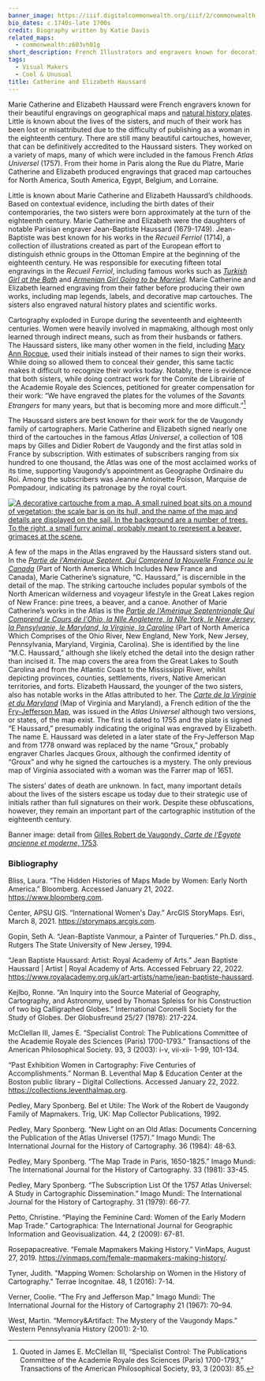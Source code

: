 ```yaml
---
banner_image: https://iiif.digitalcommonwealth.org/iiif/2/commonwealth:z890s302k/641,8186,1560,689/,1200/0/default.jpg
bio_dates: c.1740s-late 1700s
credit: Biography written by Katie Davis
related_maps:
  - commonwealth:z603vh01g
short_description: French Illustrators and engravers known for decorative map cartouches
tags:
  - Visual Makers
  - Cool & Unusual
title: Catherine and Elizabeth Haussard
---
```

Marie Catherine and Elizabeth Haussard were French engravers known for their beautiful engravings on geographical maps and [natural history plates](https://www.digitalcommonwealth.org/search/commonwealth:0p097h38v). Little is known about the lives of the sisters, and much of their work has been lost or misattributed due to the difficulty of publishing as a woman in the eighteenth century. There are still many beautiful cartouches, however, that can be definitively accredited to the Haussard sisters. They worked on a variety of maps, many of which were included in the famous French _Atlas Universel_ (1757). From their home in Paris along the Rue du Platre, Marie Catherine and Elizabeth produced engravings that graced map cartouches for North America, South America, Egypt, Belgium, and Lorraine.

Little is known about Marie Catherine and Elizabeth Haussard’s childhoods. Based on contextual evidence, including the birth dates of their contemporaries, the two sisters were born approximately at the turn of the eighteenth century. Marie Catherine and Elizabeth were the daughters of notable Parisian engraver Jean-Baptiste Haussard (1679-1749). Jean-Baptiste was best known for his works in the _Recueil Ferriol_ (1714), a collection of illustrations created as part of the European effort to distinguish ethnic groups in the Ottoman Empire at the beginning of the eighteenth century. He was responsible for executing fifteen total engravings in the _Recueil Ferriol_, including famous works such as [_Turkish Girl at the Bath_](https://digitalcollections.nypl.org/items/510d47d9-69f9-a3d9-e040-e00a18064a99) and [_Armenian Girl Going to be Married_](https://digitalcollections.nypl.org/items/510d47d9-6a1f-a3d9-e040-e00a18064a99). Marie Catherine and Elizabeth learned engraving from their father before producing their own works, including map legends, labels, and decorative map cartouches. The sisters also engraved natural history plates and scientific works.

Cartography exploded in Europe during the seventeenth and eighteenth centuries. Women were heavily involved in mapmaking, although most only learned through indirect means, such as from their husbands or fathers. The Haussard sisters, like many other women in the field, including [Mary Ann Rocque](mary-ann-rocque), used their initials instead of their names to sign their works. While doing so allowed them to conceal their gender, this same tactic makes it difficult to recognize their works today. Notably, there is evidence that both sisters, while doing contract work for the Comite de Librairie of the Academie Royale des Sciences, petitioned for greater compensation for their work: “We have engraved the plates for the volumes of the _Savants Etrangers_ for many years, but that is becoming more and more difficult.”[^1]

The Haussard sisters are best known for their work for the de Vaugondy family of cartographers. Marie Catherine and Elizabeth signed nearly one third of the cartouches in the famous _Atlas Universel_, a collection of 108 maps by Gilles and Didier Robert de Vaugondy and the first atlas sold in France by subscription. With estimates of subscribers ranging from six hundred to one thousand, the Atlas was one of the most acclaimed works of its time, supporting Vaugondy’s appointment as Geographe Ordinaire du Roi. Among the subscribers was Jeanne Antoinette Poisson, Marquise de Pompadour, indicating its patronage by the royal court.

[![A decorative cartouche from a map. A small ruined boat sits on a mound of vegetation; the scale bar is on its hull, and the name of the map and details are displayed on the sail. In the background are a number of trees. To the right, a small furry animal, probably meant to represent a beaver, grimaces at the scene.](https://iiif.digitalcommonwealth.org/iiif/2/commonwealth:w9505s85z/5568,3461,2502,2392/700,/0/default.jpg "Detail from Gilles Robert de Vaugondy's 1755 map \"Partie de l'Amerique septent\" showing the cartouche engraved by Marie Catherine Haussard")](/maps/commonwealth:w9505s84p)


A few of the maps in the Atlas engraved by the Haussard sisters stand out. In the [_Partie de l'Amérique Septent. Qui Comprend la Nouvelle France ou le Canada_](/maps/commonwealth:w9505s84p) (Part of North America Which Includes New France and Canada), Marie Catherine’s signature, “C. Haussard,” is discernible in the detail of the map. The striking cartouche includes popular symbols of the North American wilderness and voyageur lifestyle in the Great Lakes region of New France: pine trees, a beaver, and a canoe. Another of Marie Catherine’s works in the Atlas is the [_Partie de l'Amérique Septentrionale Qui Comprend le Cours de l'Ohio, la Nlle Angleterre, la Nlle York, le New Jersey, la Pensylvanie, le Maryland, la Virginie, la Caroline_](/maps/commonwealth:z603vh01g) (Part of North America Which Comprises of the Ohio River, New England, New York, New Jersey, Pennsylvania, Maryland, Virginia, Carolina). She is identified by the line “M.C. Haussard,” although she likely etched the detail into the design rather than incised it. The map covers the area from the Great Lakes to South Carolina and from the Atlantic Coast to the Mississippi River, whilst depicting provinces, counties, settlements, rivers, Native American territories, and forts. Elizabeth Haussard, the younger of the two sisters, also has notable works in the Atlas attributed to her. The [_Carte de la Virginie et du Maryland_](/maps/commonwealth:6t053p074) (Map of Virginia and Maryland), a French edition of the the [Fry-Jefferson Map](/maps/commonwealth:0r96fq87q/), was issued in the _Atlas Universel_ although two versions, or states, of the map exist. The first is dated to 1755 and the plate is signed “E Haussard,” presumably indicating the original was engraved by Elizabeth. The name E. Haussard was deleted in a later state of the Fry-Jefferson Map and from 1778 onward was replaced by the name “Groux,” probably engraver Charles Jacques Groux, although the confirmed identity of “Groux” and why he signed the cartouches is a mystery. The only previous map of Virginia associated with a woman was the Farrer map of 1651.

The sisters’ dates of death are unknown. In fact, many important details about the lives of the sisters escape us today due to their strategic use of initials rather than full signatures on their work. Despite these obfuscations, however, they remain an important part of the cartographic institution of the eighteenth century.

Banner image: detail from [Gilles Robert de Vaugondy, _Carte de_ _l'Egypte ancienne et moderne_, 1753](https://collections.leventhalmap.org/search/commonwealth:z890s3019).

[^1]: Quoted in James E. McClellan III, “Specialist Control: The Publications Committee of the Academie Royale des Sciences (Paris) 1700-1793,” Transactions of the American Philosophical Society, 93, 3 (2003): 85.

### Bibliography

Bliss, Laura. “The Hidden Histories of Maps Made by Women: Early North America.” Bloomberg. Accessed January 21, 2022. https://www.bloomberg.com.

Center, APSU GIS. “International Women's Day.” ArcGIS StoryMaps. Esri, March 8, 2021. https://storymaps.arcgis.com.

Gopin, Seth A. “Jean-Baptiste Vanmour, a Painter of Turqueries.” Ph.D. diss., Rutgers The State University of New Jersey, 1994.

“Jean Baptiste Haussard: Artist: Royal Academy of Arts.” Jean Baptiste Haussard | Artist | Royal Academy of Arts. Accessed February 22, 2022. https://www.royalacademy.org.uk/art-artists/name/jean-baptiste-haussard.

Kejlbo, Ronne. “An Inquiry into the Source Material of Geography, Cartography, and Astronomy, used by Thomas Spleiss for his Construction of two big Calligraphed Globes.” International Coronelli Society for the Study of Globes. Der Globusfreund 25/27 (1978): 217-224.

McClellan III, James E. “Specialist Control: The Publications Committee of the Academie Royale des Sciences (Paris) 1700-1793.” Transactions of the American Philosophical Society. 93, 3 (2003): i-v, vii-xii- 1-99, 101-134.

“Past Exhibition Women in Cartography: Five Centuries of Accomplishments.” Norman B. Leventhal Map & Education Center at the Boston public library – Digital Collections. Accessed January 22, 2022. https://collections.leventhalmap.org.

Pedley, Mary Sponberg. Bel et Utile: The Work of the Robert de Vaugondy Family of Mapmakers. Trig, UK: Map Collector Publications, 1992.

Pedley, Mary Sponberg. “New Light on an Old Atlas: Documents Concerning the Publication of the Atlas Universel (1757).” Imago Mundi: The International Journal for the History of Cartography. 36 (1984): 48-63.

Pedley, Mary Sponberg. “The Map Trade in Paris, 1650-1825.” Imago Mundi: The International Journal for the History of Cartography. 33 (1981): 33-45.

Pedley, Mary Sponberg. “The Subscription List Of the 1757 Atlas Universel: A Study in Cartographic Dissemination.” Imago Mundi: The International Journal for the History of Cartography. 31 (1979): 66-77.

Petto, Christine. “Playing the Feminine Card: Women of the Early Modern Map Trade.” Cartographica: The International Journal for Geographic Information and Geovisualization. 44, 2 (2009): 67-81.

Rosepapacreative. “Female Mapmakers Making History.” VinMaps, August 27, 2019. https://vinmaps.com/female-mapmakers-making-history/.

Tyner, Judith. "Mapping Women: Scholarship on Women in the History of Cartography." Terrae Incognitae. 48, 1 (2016): 7-14.

<p>Verner, Coolie. &ldquo;The Fry and Jefferson Map.&rdquo; Imago Mundi: The International Journal for the History of Cartography 21 (1967): 70&ndash;94.</p>

<p>West, Martin. &ldquo;Memory&amp;Artifact: The Mystery of the Vaugondy Maps.&rdquo; Western Pennsylvania History (2001): 2-10.</p>
